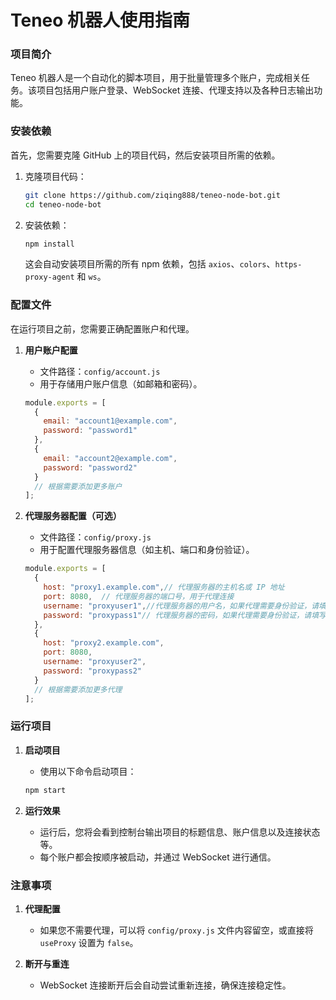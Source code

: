 # Teneo 机器人使用指南



### 项目简介
Teneo 机器人是一个自动化的脚本项目，用于批量管理多个账户，完成相关任务。该项目包括用户账户登录、WebSocket 连接、代理支持以及各种日志输出功能。

### 安装依赖

首先，您需要克隆 GitHub 上的项目代码，然后安装项目所需的依赖。

1. 克隆项目代码：
   ```bash
   git clone https://github.com/ziqing888/teneo-node-bot.git
   cd teneo-node-bot

   ```

2. 安装依赖：
   ```bash
   npm install
   ```
   这会自动安装项目所需的所有 npm 依赖，包括 `axios`、`colors`、`https-proxy-agent` 和 `ws`。

### 配置文件
在运行项目之前，您需要正确配置账户和代理。

1. **用户账户配置**
   - 文件路径：`config/account.js`
   - 用于存储用户账户信息（如邮箱和密码）。
   ```javascript
   module.exports = [
     {
       email: "account1@example.com",
       password: "password1"
     },
     {
       email: "account2@example.com",
       password: "password2"
     }
     // 根据需要添加更多账户
   ];
   ```

2. **代理服务器配置（可选）**
   - 文件路径：`config/proxy.js`
   - 用于配置代理服务器信息（如主机、端口和身份验证）。
   ```javascript
   module.exports = [
     {
       host: "proxy1.example.com",// 代理服务器的主机名或 IP 地址
       port: 8080,  // 代理服务器的端口号，用于代理连接
       username: "proxyuser1",//代理服务器的用户名，如果代理需要身份验证，请填写
       password: "proxypass1"// 代理服务器的密码，如果代理需要身份验证，请填写
     },
     {
       host: "proxy2.example.com",
       port: 8080,
       username: "proxyuser2",
       password: "proxypass2"
     }
     // 根据需要添加更多代理
   ];
   ```

### 运行项目

1. **启动项目**
   - 使用以下命令启动项目：
   ```bash
   npm start
   ```

2. **运行效果**
   - 运行后，您将会看到控制台输出项目的标题信息、账户信息以及连接状态等。
   - 每个账户都会按顺序被启动，并通过 WebSocket 进行通信。



### 注意事项



1. **代理配置**
   - 如果您不需要代理，可以将 `config/proxy.js` 文件内容留空，或直接将 `useProxy` 设置为 `false`。

2. **断开与重连**
   - WebSocket 连接断开后会自动尝试重新连接，确保连接稳定性。

